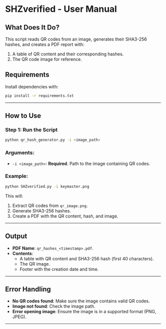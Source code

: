 # SHZverified - User Manual

## What Does It Do?

This script reads QR codes from an image, generates their SHA3-256 hashes, and creates a PDF report with:

1. A table of QR content and their corresponding hashes.
2. The QR code image for reference.

## Requirements

Install dependencies with:

```bash
pip install -r requirements.txt
```

---

## How to Use

### Step 1: Run the Script

```bash
python qr_hash_generator.py -i <image_path>
```

### Arguments:
- `-i <image_path>`: **Required**. Path to the image containing QR codes.

### Example:

```bash
python SHZverified.py -i keymaster.png
```

This will:
1. Extract QR codes from `qr_image.png`.
2. Generate SHA3-256 hashes.
3. Create a PDF with the QR content, hash, and image.

---

## Output

- **PDF Name**: `qr_hashes_<timestamp>.pdf`.
- **Contents**:
  - A table with QR content and SHA3-256 hash (first 40 characters).
  - The QR image.
  - Footer with the creation date and time.

---

## Error Handling

- **No QR codes found**: Make sure the image contains valid QR codes.
- **Image not found**: Check the image path.
- **Error opening image**: Ensure the image is in a supported format (PNG, JPEG).

---

